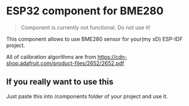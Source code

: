 # ESP32 component for BME280

> Component is currently not functional. Do not use it!

This component allows to use BME280 sensor for your(my xD) ESP-IDF project. 

All of calibration algorithms are from https://cdn-shop.adafruit.com/product-files/2652/2652.pdf

## If you really want to use this

Just paste this into /components folder of your project and use it.
